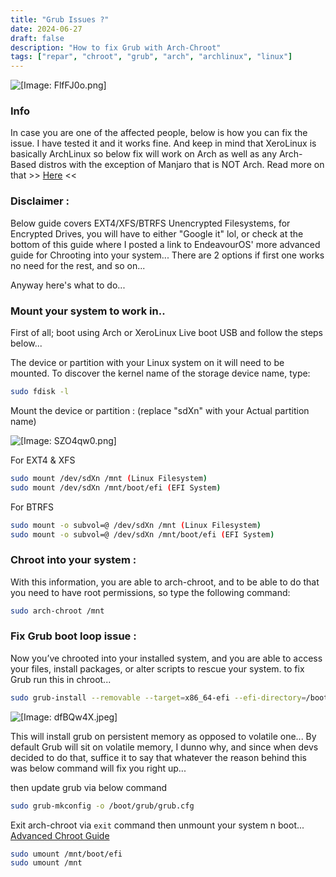 ```yaml
---
title: "Grub Issues ?"
date: 2024-06-27
draft: false
description: "How to fix Grub with Arch-Chroot"
tags: ["repar", "chroot", "grub", "arch", "archlinux", "linux"]
---
```

![[Image: FlfFJ0o.png]](https://i.imgur.com/FlfFJ0o.png)

### Info

In case you are one of the affected people, below is how you can fix the issue. I have tested it and it works fine. And keep in mind that XeroLinux is basically ArchLinux so below fix will work on Arch as well as any Arch-Based distros with the exception of Manjaro that is NOT Arch. Read more on that >> [Here](https://wiki.manjaro.org/index.php/Manjaro:A_Different_Kind_of_Beast#:~:text=Manjaro%20is%20developed%20independently%20from,from%20its%20own%20independent%20repositories) <<

### Disclaimer :

Below guide covers EXT4/XFS/BTRFS Unencrypted Filesystems, for Encrypted Drives, you will have to either "Google it" lol, or check at the bottom of this guide where I posted a link to EndeavourOS' more advanced guide for Chrooting into your system... There are 2 options if first one works no need for the rest, and so on...

Anyway here's what to do...

### Mount your system to work in..

First of all; boot using Arch or XeroLinux Live boot USB and follow the steps below...

The device or partition with your Linux system on it will need to be mounted. To discover the kernel name of the storage device name, type:

```Bash
sudo fdisk -l
```

Mount the device or partition : (replace "sdXn" with your Actual partition name)

![[Image: SZO4qw0.png]](https://i.imgur.com/SZO4qw0.png)

For EXT4 & XFS

```Bash
sudo mount /dev/sdXn /mnt (Linux Filesystem)
sudo mount /dev/sdXn /mnt/boot/efi (EFI System)
```

For BTRFS

```Bash
sudo mount -o subvol=@ /dev/sdXn /mnt (Linux Filesystem)
sudo mount -o subvol=@ /dev/sdXn /mnt/boot/efi (EFI System)
```

### Chroot into your system :

With this information, you are able to arch-chroot, and to be able to do that you need to have root permissions, so type the following command:

```Bash
sudo arch-chroot /mnt
```

### Fix Grub boot loop issue :

Now you’ve chrooted into your installed system, and you are able to access your files, install packages, or alter scripts to rescue your system. to fix Grub run this in chroot...

```Bash
sudo grub-install --removable --target=x86_64-efi --efi-directory=/boot/efi --disable-shim-lock
```

![[Image: dfBQw4X.jpeg]](https://i.imgur.com/dfBQw4X.jpeg)

This will install grub on persistent memory as opposed to volatile one... By default Grub will sit on volatile memory, I dunno why, and since when devs decided to do that, suffice it to say that whatever the reason behind this was below command will fix you right up...

then update grub via below command

```Bash
sudo grub-mkconfig -o /boot/grub/grub.cfg
```

Exit arch-chroot via `exit` command then unmount your system n boot... [Advanced Chroot Guide](https://discovery.endeavouros.com/system-rescue/arch-chroot/2022/12/)

```Bash
sudo umount /mnt/boot/efi
sudo umount /mnt
```
